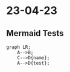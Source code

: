# 23-04-23

## Mermaid Tests

```mermaid
graph LR;
    A-->B;
    C-->D{name};
    A-->D{test};
```
